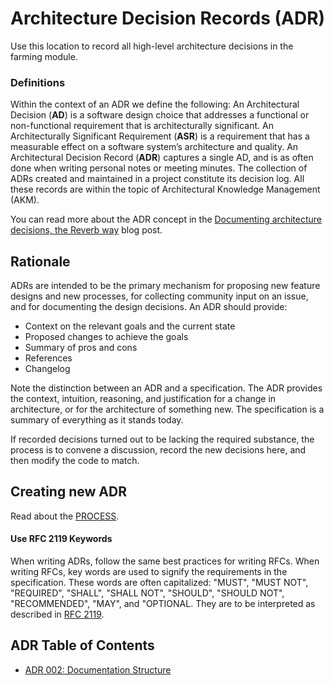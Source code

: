 # Architecture Decision Records (ADR)

Use this location to record all high-level architecture decisions in the farming module.

### Definitions

Within the context of an ADR we define the following:
An Architectural Decision (**AD**) is a software design choice that addresses a functional or non-functional requirement that is architecturally significant.
An Architecturally Significant Requirement (**ASR**) is a requirement that has a measurable effect on a software system’s architecture and quality.
An Architectural Decision Record (**ADR**) captures a single AD, and is as often done when writing personal notes or meeting minutes. The collection of ADRs created and maintained in a project constitute its decision log. All these records are within the topic of Architectural Knowledge Management (AKM).

You can read more about the ADR concept in the [Documenting architecture decisions, the Reverb way](https://product.reverb.com/documenting-architecture-decisions-the-reverb-way-a3563bb24bd0#.78xhdix6t) blog post.

## Rationale

ADRs are intended to be the primary mechanism for proposing new feature designs and new processes, for collecting community input on an issue, and for documenting the design decisions.
An ADR should provide:

- Context on the relevant goals and the current state
- Proposed changes to achieve the goals
- Summary of pros and cons
- References
- Changelog

Note the distinction between an ADR and a specification. The ADR provides the context, intuition, reasoning, and justification for a change in architecture, or for the architecture of something new. The specification is a summary of everything as it stands today.

If recorded decisions turned out to be lacking the required substance, the process is to convene a discussion, record the new decisions here, and then modify the code to match.

## Creating new ADR

Read about the [PROCESS](./PROCESS.md).

#### Use RFC 2119 Keywords

When writing ADRs, follow the same best practices for writing RFCs. When writing RFCs, key words are used to signify the requirements in the specification. These words are often capitalized: "MUST", "MUST NOT", "REQUIRED", "SHALL", "SHALL NOT", "SHOULD", "SHOULD NOT", "RECOMMENDED", "MAY", and "OPTIONAL. They are to be interpreted as described in [RFC 2119](https://datatracker.ietf.org/doc/html/rfc2119).

## ADR Table of Contents

- [ADR 002: Documentation Structure](./adr-002-docs-structure.md)